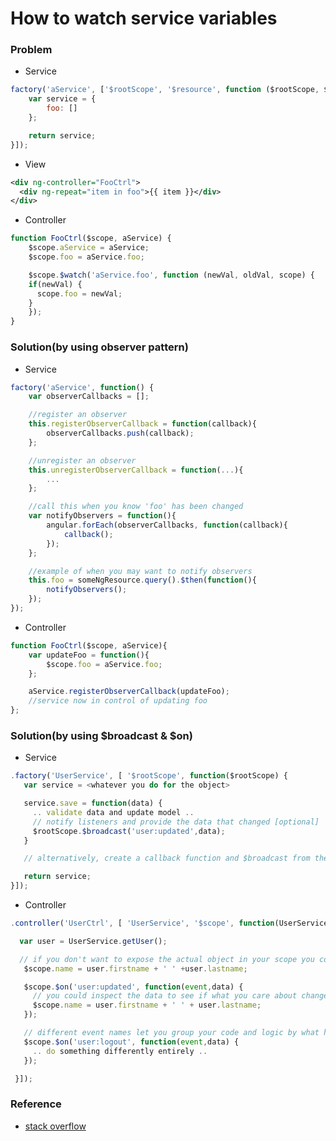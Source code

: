 # How to watch service variables

### Problem

* Service

```javascript
factory('aService', ['$rootScope', '$resource', function ($rootScope, $resource) {
    var service = {
    	foo: []
    };

    return service;
}]);
```

* View

```xml
<div ng-controller="FooCtrl">
  <div ng-repeat="item in foo">{{ item }}</div>
</div>
```

* Controller

```javascript
function FooCtrl($scope, aService) {
	$scope.aService = aService;
    $scope.foo = aService.foo;

    $scope.$watch('aService.foo', function (newVal, oldVal, scope) {
    if(newVal) {
      scope.foo = newVal;
    }
    });
}
```

### Solution(by using observer pattern)

* Service

```javascript
factory('aService', function() {
    var observerCallbacks = [];

    //register an observer
    this.registerObserverCallback = function(callback){
    	observerCallbacks.push(callback);
    };

    //unregister an observer
    this.unregisterObserverCallback = function(...){
    	...
    };

    //call this when you know 'foo' has been changed
    var notifyObservers = function(){
        angular.forEach(observerCallbacks, function(callback){
            callback();
        });
    };

    //example of when you may want to notify observers
    this.foo = someNgResource.query().$then(function(){
    	notifyObservers();
    });
});
```

* Controller

```javascript
function FooCtrl($scope, aService){
    var updateFoo = function(){
    	$scope.foo = aService.foo;
    };

    aService.registerObserverCallback(updateFoo);
    //service now in control of updating foo
};
```

### Solution(by using $broadcast & $on)

* Service

```javascript
.factory('UserService', [ '$rootScope', function($rootScope) {
   var service = <whatever you do for the object>

   service.save = function(data) {
     .. validate data and update model ..
     // notify listeners and provide the data that changed [optional]
     $rootScope.$broadcast('user:updated',data);
   }

   // alternatively, create a callback function and $broadcast from there if making an ajax call

   return service;
}]);
```

* Controller

```javascript
.controller('UserCtrl', [ 'UserService', '$scope', function(UserService, $scope) {

  var user = UserService.getUser();

  // if you don't want to expose the actual object in your scope you could expose just the values, or derive a value for your purposes
   $scope.name = user.firstname + ' ' +user.lastname;

   $scope.$on('user:updated', function(event,data) {
     // you could inspect the data to see if what you care about changed, or just update your own scope
     $scope.name = user.firstname + ' ' + user.lastname;
   });

   // different event names let you group your code and logic by what happened
   $scope.$on('user:logout', function(event,data) {
     .. do something differently entirely ..
   });

 }]);
```

### Reference

* [stack overflow](http://stackoverflow.com/questions/12576798/angularjs-how-to-watch-service-variables)
